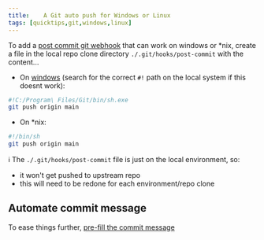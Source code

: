 ```yaml
---
title:    A Git auto push for Windows or Linux
tags: [quicktips,git,windows,linux]
---
```

To add a [post commit git webhook](https://git-scm.com/book/en/v2/Customizing-Git-Git-Hooks) that can work on windows or \*nix, create a file in the local repo clone directory `./.git/hooks/post-commit` with the content...
<!--more-->

* On [windows](https://www.tygertec.com/git-hooks-practical-uses-windows/) (search for the correct `#!` path on the local system if this doesnt work):

```bash
#!C:/Program\ Files/Git/bin/sh.exe
git push origin main
```

* On \*nix:

```bash
#!/bin/sh
git push origin main
```

:information_source: The `./.git/hooks/post-commit` file is just on the local environment, so:
* it won't get pushed to upstream repo
* this will need to be redone for each environment/repo clone

## Automate commit message

To ease things further, [pre-fill the commit message]({{site.url}}/quicktips/git-pre-fill-commit-message.html)